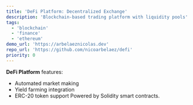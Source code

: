 ```yaml
---
title: 'DeFi Platform: Decentralized Exchange'
description: 'Blockchain-based trading platform with liquidity pools'
tags:
  - 'blockchain'
  - 'finance'
  - 'ethereum'
demo_url: 'https://arbelaeznicolas.dev'
repo_url: 'https://github.com/nicoarbelaez/defi'
priority: 0
---
```


**DeFi Platform** features:

- Automated market making
- Yield farming integration
- ERC-20 token support
  Powered by Solidity smart contracts.
